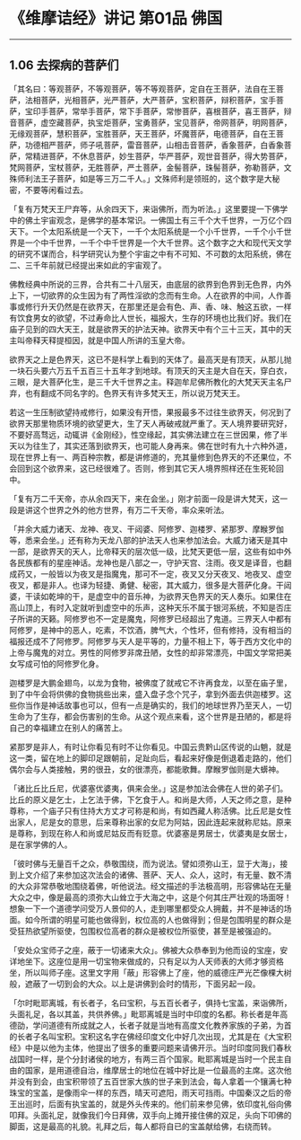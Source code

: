 # 《维摩诘经》讲记 第01品 佛国

------

## 1.06 去探病的菩萨们

「其名曰：等观菩萨，不等观菩萨，等不等观菩萨，定自在王菩萨，法自在王菩萨，法相菩萨，光相菩萨，光严菩萨，大严菩萨，宝积菩萨，辩积菩萨，宝手菩萨，宝印手菩萨，常举手菩萨，常下手菩萨，常惨菩萨，喜根菩萨，喜王菩萨，辩音菩萨，虚空藏菩萨，执宝炬菩萨，宝勇菩萨，宝见菩萨，帝网菩萨，明网菩萨，无缘观菩萨，慧积菩萨，宝胜菩萨，天王菩萨，坏魔菩萨，电德菩萨，自在王菩萨，功德相严菩萨，师子吼菩萨，雷音菩萨，山相击音菩萨，香象菩萨，白香象菩萨，常精进菩萨，不休息菩萨，妙生菩萨，华严菩萨，观世音菩萨，得大势菩萨，梵网菩萨，宝杖菩萨，无胜菩萨，严土菩萨，金髻菩萨，珠髻菩萨，弥勒菩萨，文殊师利法王子菩萨，如是等三万二千人。」文殊师利是领班的，这个数字是大秘密，不要等闲看过去。

「复有万梵天王尸弃等，从余四天下，来诣佛所，而为听法。」这里要提一下佛学中的佛土宇宙观念，是佛学的基本常识。一佛国土有三千个大千世界，一万亿个四天下。一个太阳系统是一个天下，一千个太阳系统是一个小千世界，一千个小千世界是一个中千世界，一千个中千世界是一个大千世界。这个数字之大和现代天文学的研究不谋而合，科学研究认为整个宇宙之中有不可知、不可数的太阳系统，佛在二、三千年前就已经提出来如此的宇宙观了。

佛教经典中所说的三界，合共有二十八层天，由底层的欲界到色界到无色界，内外上下，一切欲界的众生因为有了两性淫欲的念而有生命。人在欲界的中间，人作善事或修行升天仍然是在欲界天，在那里还是会有色、声、香、味、触这五欲，一样有饮食男女的欲望，不过寿命比人世长，福报大，生存的环境也比我们好。我们在庙子见到的四大天王，就是欲界天的护法天神。欲界天中有个三十三天，其中的天主叫帝释天释提桓因，就是中国人所讲的玉皇大帝。

欲界天之上是色界天，这已不是科学上看到的天体了。最高天是有顶天，从那儿抛一块石头要六万五千五百三十五年才到地球。有顶天的天主是大自在天，穿白衣，三眼，是大菩萨化生，是三千大千世界之主。释迦牟尼佛所教化的大梵天天主名尸弃，也有翻成不同名字的。色界天有许多梵天王，所以说万梵天王。

若这一生压制欲望持戒修行，如果没有开悟，果报最多不过往生欲界天，何况到了欲界天那里物质环境的欲望更大，生了天人再破戒就严重了。天人境界要研究好，不要好高骛远，动辄讲《金刚经》，性空缘起，其实佛法建立在三世因果，修了半天以为往生了，其实还落到欲界天，也可能人身再来。佛在世时有九十六种外道，现在世界上有一、两百种宗教，都是讲修道的，充其量修到色界天的不还果位，不会回到这个欲界来，这已经很难了。否则，修到其它天人境界照样还在生死轮回中。

「复有万二千天帝，亦从余四天下，来在会坐。」刚才前面一段是讲大梵天，这一段是讲这个世界之外的他方世界，有万二千天帝，率众来听法。

「并余大威力诸天、龙神、夜叉、干闼婆、阿修罗、迦楼罗、紧那罗、摩睺罗伽等，悉来会坐。」还有称为天龙八部的护法天人也来参加法会。大威力诸天是其中一部，是欲界天的天人，比帝释天的层次低一级，比梵天更低一层，这些有如中外各民族都有的星座神话。龙神也是八部之一，守护天宫、注雨。夜叉是译音，也翻成药又，一般皆以为夜叉是指魔鬼，那可不一定，夜叉又分天夜叉、地夜叉、虚空夜叉，都是非人。也译为轻捷、勇健、秘密，其大威力，很多是大菩萨化身。干闼婆，干读如乾坤的干，是虚空中的音乐神，为欲界天色界天的天人奏乐。如果住在高山顶上，有时入定就听到虚空中的乐声，这种天乐不属于银河系统，不知是否庄子所讲的天籁。阿修罗也不一定是魔鬼，阿修罗已经超出了鬼道。三界天人中都有阿修罗，是神中的恶人，吃素，不饮酒，脾气大，个性坏，但有修持，没有相当的福报还成不了阿修罗。阿修罗与天人是平等的，力量不相上下，等于西方文化中的上帝与魔鬼的对立。男性的阿修罗非席丑陋，女性的却非常漂亮，中国文学常把美女写成可怕的阿修罗化身。

迦楼罗是大鹏金翅鸟，以龙为食物，被佛度了就戒它不许再食龙，以至在庙子里，到了中午会将供佛的食物挑些出来，盛入盘子念个咒子，拿到外面去供迦楼罗。这些你当作是神话故事也可以，但有一点是确实的，我们的地球世界乃至天人，一切生命为了生存，都会伤害别的生命。从这个观点来看，这个世界是丑陋的，都是将自己的幸福建立在别人的痛苦上。

紧那罗是非人，有时让你看见有时不让你看见。中国云贵黔山区传说的山魈，就是这一类，留在地上的脚印足跟朝前，足趾向后，看起来好像是倒退着走路的，他们偶尔会与人类接触，男的很丑，女的很漂亮，都能歌舞。摩睺罗伽则是大蠎神。

「诸比丘比丘尼，优婆塞优婆夷，俱来会坐。」这是参加法会佛在人世的弟子们。比丘的原义是乞士，上乞法于佛，下乞食于人。和尚是大师，人天之师之意，是种尊称，一个庙子只有住持大方丈才可称是和尚，有如西藏人称活佛。比丘尼是女性出家人，尼是女的意思，后来尊称出家的女尼为阿姑，因此连起来就称尼姑。原来是尊称，到现在称人和尚或尼姑反而有贬意。优婆塞是男居士，优婆夷是女居士，是在家学佛的人。

「彼时佛与无量百千之众，恭敬围绕，而为说法。譬如须弥山王，显于大海」，接到上文介绍了来参加这次法会的诸佛、菩萨、天人、众人，这时，有无量、数不清的大众非常恭敬地围绕着佛，听他说法。经文描述的手法极高明，形容佛站在无量大众之中，像是最高的须弥大山耸立于大海之中，这是个何其庄严壮观的场面呀！想象一下一个道德学问受万人景仰的人，走到哪里都受众人拥戴，并不是神话的场面。如今所谓的明星可能也做得到，权位高的人也做得到；但是包围明星的群众是受狂热欲望所驱使，包围权位高者的群众是被权位所驱使，甚至是被强迫的。

「安处众宝师子之座，蔽于一切诸来大众」。佛被大众恭奉到为他而设的宝座，安详地坐下。这座位是用一切宝物来做成的，只有足以为人天师表的大师才够资格坐，所以叫师子座。这里文字用「蔽」形容佛上了座，他的威德庄严光芒像棵大树般，遮蔽了一切到会的大众。以上是讲佛到会时的情形，下面另起一段。

「尔时毗耶离城，有长者子，名曰宝积，与五百长者子，俱持七宝盖，来诣佛所，头面礼足，各以其盖，共供养佛。」毗耶离城是当时中印度的名都。称长者是年高德劭，学问道德有所成就之人，长者子就是当地有高度文化教养家族的子弟，为首的长者子名叫宝积。宝积这名字在佛经印度文化中好几次出现，尤其是在《大宝积经》中是以他为主体，他提出了很多的重要问题来请佛开示。当时印度同我们春秋战国时一样，是个分封诸侯的地方，有两三百个国家。毗耶离城是当时一个民主自由的国家，是用道德自治，维摩居士的地位在城中好比是一位最高的主席。这次他并没有到会，由宝积带领了五百世家大族的世子来到法会，每人拿着一个镶满七种珠宝的宝盖，是像雨伞一样的东西，晴天可遮阳，雨天可挡雨。中国秦汉之后的帝王出巡时，后面有执宝盖的，就是外头传来的。他们前来参见佛，依印度礼俗向佛叩拜。头面礼足，就像我们今日拜佛，双手向上摊开接住佛的双足，头向下叩佛的脚面，这是最高的礼貌。礼拜之后，每人都将自已的宝盖献给佛，右绕而转。
